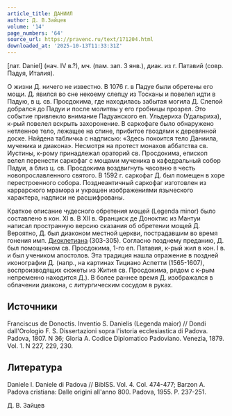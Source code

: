 ```yaml
---
article_title: ДАНИИЛ
author: Д. В.Зайцев
volume: '14'
page_numbers: '64'
source_url: https://pravenc.ru/text/171204.html
downloaded_at: '2025-10-13T11:33:31Z'
---
```


[лат. Daniel] (нач. IV в.?), мч. (пам. зап. 3 янв.), диак. из г. Патавий (совр. Падуя, Италия).

О жизни Д. ничего не известно. В 1076 г. в Падуе были обретены его мощи. Д. явился во сне некоему слепцу из Тосканы и повелел идти в Падую, в ц. св. Просдокима, где находилась забытая могила Д. Слепой добрался до Падуи и после молитвы у его гробницы прозрел. Это событие привлекло внимание Падуанского еп. Ульдериха (Удальриха), к-рый повелел вскрыть захоронение. В саркофаге было обнаружено нетленное тело, лежащее на спине, прибитое гвоздями к деревянной доске. Найдена табличка с надписью: «Здесь покоится тело Даниила, мученика и диакона». Несмотря на протест монахов аббатства св. Иустины, к-рому принадлежал ораторий св. Просдокима, епископ велел перенести саркофаг с мощами мученика в кафедральный собор Падуи, а близ ц. св. Просдокима воздвигнуть часовню в честь новопрославленного святого. В 1592 г. саркофаг Д. был помещен в хоре перестроенного собора. Позднеантичный саркофаг изготовлен из каррарского мрамора и украшен изображениями языческого характера, надписи не расшифрованы.

Краткое описание чудесного обретения мощей (Legenda minor) было составлено в кон. XI в. В XII в. Франциск де Доноктис из Мантуи написал пространную версию сказания об обретении мощей Д. Вероятно, Д. был диаконом местной церкви, пострадавшим во время гонения имп. [Диоклетиана](https://pravenc.ru/text/ДИОКЛЕТИАН.html) (303-305). Согласно позднему преданию, Д. был помощником св. Просдокима, 1-го еп. Патавия, к-рый жил в кон. I в. и был учеником апостолов. Эта традиция нашла отражение в поздней иконографии Д. (напр., на картинах Тициано Аспетти (1565-1607), воспроизводящих сюжеты из Жития св. Просдокима, рядом с к-рым непременно находится Д.). В более раннее время Д. изображался в облачении диакона, с литургическим сосудом в руках.

## Источники

Franciscus de Donoctis. Inventio S. Danielis (Legenda maior) // Dondi dall'Orologio F. S. Dissertazioni sopra l'istoria ecclesiastica di Padova. Padova, 1807. N 36; Gloria A. Codice Diplomatico Padoviano. Venezia, 1879. Vol. 1. N 227, 229, 230.

## Литература

Daniele I. Daniele di Padova // BiblSS. Vol. 4. Col. 474-477; Barzon A. Padova cristiana: Dalle origini all'anno 800. Padova, 1955. P. 237-251.

Д. В.  Зайцев
